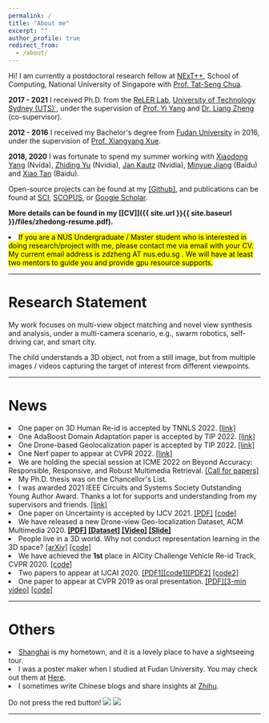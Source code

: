 ```yaml
---
permalink: /
title: "About me"
excerpt: ""
author_profile: true
redirect_from: 
  - /about/
---
```


Hi! I am currently a postdoctoral research fellow at <a href="https://www.nextcenter.org">NExT++</a>, School of Computing, National University of Singapore with <a href="https://www.comp.nus.edu.sg/cs/bio/chuats/">Prof. Tat-Seng Chua</a>.

**2017 - 2021** I received Ph.D. from the <a href="https://reler.net/">ReLER Lab</a>, <a href="https://www.uts.edu.au/">University of Technology Sydney (UTS) </a>, under the supervision of <a href="https://scholar.google.com/citations?user=RMSuNFwAAAAJ">Prof. Yi Yang</a> and <a href="https://zheng-lab.cecs.anu.edu.au/">Dr. Liang Zheng</a> (co-supervisor). 

**2012 - 2016** I received my Bachelor's degree from <a href="https://www.fudan.edu.cn">Fudan University</a> in 2016, under the supervision of <a href="https://scholar.google.com.au/citations?user=DTbhX6oAAAAJ&hl=en">Prof. Xiangyang Xue</a>. 

**2018, 2020** I was fortunate to spend my summer working with <a href='https://xiaodongyang.org/'>Xiaodong Yang</a> (Nvida), <a href='https://chrisding.github.io/'>Zhiding Yu</a> (Nvidia), <a href='https://jankautz.com/'>Jan Kautz</a> (Nvidia), <a href='https://github.com/miraclebiu'>Minyue Jiang</a> (Baidu) and <a href='https://scholar.google.com/citations?user=R1rVRUkAAAAJ'>Xiao Tan</a> (Baidu). 

Open-source projects can be found at my <a href='https://github.com/layumi'>[Github]</a>, and publications can be found at  [SCI](https://www.webofscience.com/wos/author/record/434956), [SCOPUS](https://www.scopus.com/authid/detail.uri?authorId=57200174037), or [Google Scholar](https://scholar.google.com/citations?hl=en&user=XT17oUEAAAAJ).

<strong>More details can be found in my [[CV]]({{ site.url }}{{ site.baseurl }}/files/zhedong-resume.pdf). </strong>

<li> <mark>If you are a NUS Undergraduate / Master student who is interested in doing research/project with me, please contact me via email with your CV. My current email address is zdzheng AT nus.edu.sg . We will have at least two mentors to guide you and provide gpu resource supports.</mark></li> 

<hr>

Research Statement
======

My work focuses on multi-view object matching and novel view synthesis and analysis, under a multi-camera scenario, e.g., swarm robotics, self-driving car, and smart city.

The child understands a 3D object, not from a still image, but from multiple images / videos capturing the target of interest from different viewpoints.

<!---
Big data is the primary part of training data-driven models. There remain three scientific questions. 

- Data Generation:  How to obtain more data? Due to the annotation costs and privacy concerns,  we usually could not access the large-scale data easily.  

- Prior Knowledge:  Does more data mean a better model? Deep learning also demands a deep understanding of data (robustness and explainability).

- Efficiency:  How to train on million-scale data? What data matters most? Efficient training and inference is needed.  

AI is not when a computer can write poetry. AI is when a computer want to write poetry. 
-->
<hr>

News
======
<li> One paper on 3D Human Re-id is accepted by TNNLS 2022. <a href="https://zdzheng.xyz/publication/Paramete2022">[link]</a></li> 
<li> One AdaBoost Domain Adaptation paper is accepted by TIP 2022. <a href="https://zdzheng.xyz/publication/Adaptive2022">[link]</a></li> 
<li> One Drone-based Geolocalization paper is accepted by TIP 2022. <a href="https://zdzheng.xyz/publication/Joint-Re2022">[link]</a></li> 
<li> One Nerf paper to appear at CVPR 2022. <a href="https://zdzheng.xyz/publication/Multi-Vi2022">[link]</a></li> 
<li> We are holding the special session at ICME 2022 on Beyond Accuracy: Responsible, Responsive, and Robust Multimedia Retrieval. <a href="https://zdzheng.xyz/ICME2022SS/">[Call for papers]</a>  </li>
<li> My Ph.D. thesis was on the Chancellor's List. </li>
<li> I was awarded 2021 IEEE Circuits and Systems Society Outstanding Young Author Award. Thanks a lot for  supports and understanding from my supervisors and friends. <a href="https://ieee-cas.org/outstanding-young-author-award">[link]</a> </li>
<li> One paper on Uncertainty is accepted by IJCV 2021. 
	<a href="https://zdzheng.xyz/publication/Recti2021">[PDF]</a> <a href="https://github.com/layumi/Seg_Uncertainty">[code]</a> </li>
<li> We have released a new Drone-view Geo-localization Dataset, ACM Multimedia 2020.<strong> 
	<a href="https://zdzheng.xyz/publication/Unive2020">[PDF]</a>
	<a href="https://github.com/layumi/University1652-Baseline">[Dataset]</a> <a href="https://www.youtube.com/embed/dzxXPp8tVn4?vq=hd1080">[Video]</a> <a href="https://zdzheng.xyz/files/ACM-MM-Talk.pdf">[Slide]</a></strong> </li>
<li> People live in a 3D world. Why not conduct representation learning in the 3D space? <a href="https://arxiv.org/abs/2006.04569">[arXiv]</a> <a href="https://github.com/layumi/person-reid-3d">[code]</a></li>
<li> We have achieved the <strong>1st</strong> place in AICity Challenge Vehicle Re-id Track, CVPR 2020. <a href="https://github.com/layumi/AICIty-reID-2020">[code] </a></li>
<li> Two papers to appear at IJCAI 2020. <a href="https://zdzheng.xyz/publication/Unsup2020">[PDF1]</a><a href="https://github.com/layumi/Seg_Uncertainty">[code1]</a><a href="https://zdzheng.xyz/publication/Real-2020">[PDF2]</a>
	<a href="https://github.com/huangzhikun1995/IPM-Net">[code2]</a></li>
<li> One paper to appear at CVPR 2019 as oral presentation. <a href="https://zdzheng.xyz/publication/Joint2019">[PDF]</a><a href="https://www.youtube.com/watch?v=ubCrEAIpQs4">[3-min video]</a> <a href="https://github.com/NVlabs/DG-Net">[code]</a></li>
<!---	
<li> One paper to appear at ECCV 2018. <a href="https://arxiv.org/abd/1807.08260">[arXiv]</a> <a href="https://github.com/RoyalVane/MMAN">[code]</a> </li>
<li> One paper to appear at CVPR 2018. <a href="https://arxiv.org/abs/1711.10295">[arXiv]</a> <a href="https://github.com/zhunzhong07/CamStyle">[code]</a> </li>
<li> One paper to appear at ICCV 2017 as spotlight presentation. <a href="https://arxiv.org/abs/1701.07717">[arXiv]</a> <a href="https://github.com/layumi/Person-reID_GAN"> [code]</a> </li>
-->

<hr>

Others
======
<li>  <a href="https://www.youtube.com/watch?v=kI3Oc-sxSoA">Shanghai</a> is my hometown, and it is a lovely place to have a sightseeing tour. </li>
<li>  I was a poster maker when I studied at Fudan University. You may check out them at <a href="https://zdzheng.xyz/poster_page/">Here</a>.</li>
<li>  I sometimes write Chinese blogs and share insights at <a href="https://www.zhihu.com/people/zhengzhedong">Zhihu</a>.</li>

Do not press the red button!
![](https://zdzheng.xyz/images/red.jpeg)
![](https://zdzheng.xyz/images/green.jpeg)

<hr>

<div style='width:600px;height:300px;margin:0 auto'>
<script type='text/javascript' id='clustrmaps' src='//cdn.clustrmaps.com/map_v2.js?d=mhnrYabZI2bz_eHk1W_A8VvNxtAjYBrWfIfxbLnTRPQ&cmo=faa659&cl=ffffff&w=a'></script>
</div>




  


